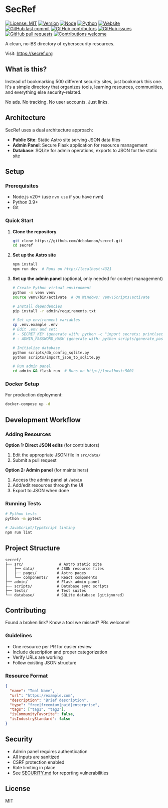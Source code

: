 # SecRef

[![License: MIT](https://img.shields.io/badge/license-MIT-green.svg)](https://opensource.org/licenses/MIT)
[![Version](https://img.shields.io/badge/version-1.0.0-blue.svg)](https://github.com/dcbokonon/secref/releases)
[![Node](https://img.shields.io/badge/node-%3E%3D20-brightgreen.svg)](https://nodejs.org/)
[![Python](https://img.shields.io/badge/python-%3E%3D3.9-blue.svg)](https://www.python.org/)
[![Website](https://img.shields.io/website?url=https%3A%2F%2Fsecref.org)](https://secref.org)
[![GitHub last commit](https://img.shields.io/github/last-commit/dcbokonon/secref)](https://github.com/dcbokonon/secref/commits/main)
[![GitHub contributors](https://img.shields.io/github/contributors/dcbokonon/secref)](https://github.com/dcbokonon/secref/graphs/contributors)
[![GitHub issues](https://img.shields.io/github/issues/dcbokonon/secref)](https://github.com/dcbokonon/secref/issues)
[![GitHub pull requests](https://img.shields.io/github/issues-pr/dcbokonon/secref)](https://github.com/dcbokonon/secref/pulls)
[![Contributions welcome](https://img.shields.io/badge/contributions-welcome-brightgreen.svg)](https://github.com/dcbokonon/secref/blob/main/CONTRIBUTING.md)

A clean, no-BS directory of cybersecurity resources. 

Visit: https://secref.org

## What is this?

Instead of bookmarking 500 different security sites, just bookmark this one. It's a simple directory that organizes tools, learning resources, communities, and everything else security-related.

No ads. No tracking. No user accounts. Just links.

## Architecture

SecRef uses a dual architecture approach:
- **Public Site**: Static Astro site serving JSON data files
- **Admin Panel**: Secure Flask application for resource management
- **Database**: SQLite for admin operations, exports to JSON for the static site

## Setup

### Prerequisites
- Node.js v20+ (use `nvm use` if you have nvm)
- Python 3.9+
- Git

### Quick Start

1. **Clone the repository**
   ```bash
   git clone https://github.com/dcbokonon/secref.git
   cd secref
   ```

2. **Set up the Astro site**
   ```bash
   npm install
   npm run dev  # Runs on http://localhost:4321
   ```

3. **Set up the admin panel** (optional, only needed for content management)
   ```bash
   # Create Python virtual environment
   python -m venv venv
   source venv/bin/activate  # On Windows: venv\Scripts\activate
   
   # Install dependencies
   pip install -r admin/requirements.txt
   
   # Set up environment variables
   cp .env.example .env
   # Edit .env and set:
   # - SECRET_KEY (generate with: python -c "import secrets; print(secrets.token_hex(32))")
   # - ADMIN_PASSWORD_HASH (generate with: python scripts/generate_password_hash.py)
   
   # Initialize database
   python scripts/db_config_sqlite.py
   python scripts/import_json_to_sqlite.py
   
   # Run admin panel
   cd admin && flask run  # Runs on http://localhost:5001
   ```

### Docker Setup

For production deployment:
```bash
docker-compose up -d
```

## Development Workflow

### Adding Resources

**Option 1: Direct JSON edits** (for contributors)
1. Edit the appropriate JSON file in `src/data/`
2. Submit a pull request

**Option 2: Admin panel** (for maintainers)
1. Access the admin panel at `/admin`
2. Add/edit resources through the UI
3. Export to JSON when done

### Running Tests

```bash
# Python tests
python -m pytest

# JavaScript/TypeScript linting
npm run lint
```

## Project Structure

```
secref/
├── src/                # Astro static site
│   ├── data/          # JSON resource files
│   ├── pages/         # Astro pages
│   └── components/    # React components
├── admin/             # Flask admin panel
├── scripts/           # Database sync scripts
├── tests/             # Test suites
└── database/          # SQLite database (gitignored)
```

## Contributing

Found a broken link? Know a tool we missed? PRs welcome!

### Guidelines
- One resource per PR for easier review
- Include description and proper categorization
- Verify URLs are working
- Follow existing JSON structure

### Resource Format
```json
{
  "name": "Tool Name",
  "url": "https://example.com",
  "description": "Brief description",
  "type": "free|freemium|paid|enterprise",
  "tags": ["tag1", "tag2"],
  "isCommunityFavorite": false,
  "isIndustryStandard": false
}
```

## Security

- Admin panel requires authentication
- All inputs are sanitized
- CSRF protection enabled
- Rate limiting in place
- See [SECURITY.md](SECURITY.md) for reporting vulnerabilities

## License

MIT
